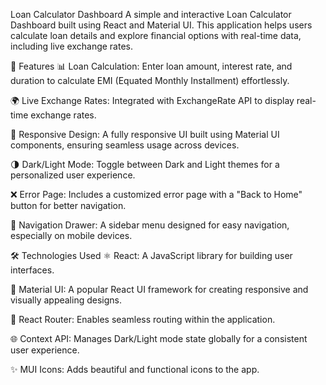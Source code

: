 Loan Calculator Dashboard
A simple and interactive Loan Calculator Dashboard built using React and Material UI. This application helps users calculate loan details and explore financial options with real-time data, including live exchange rates.

🚀 Features
📊 Loan Calculation:
Enter loan amount, interest rate, and duration to calculate EMI (Equated Monthly Installment) effortlessly.

🌍 Live Exchange Rates:
Integrated with ExchangeRate API to display real-time exchange rates.

📱 Responsive Design:
A fully responsive UI built using Material UI components, ensuring seamless usage across devices.

🌗 Dark/Light Mode:
Toggle between Dark and Light themes for a personalized user experience.

❌ Error Page:
Includes a customized error page with a "Back to Home" button for better navigation.

📂 Navigation Drawer:
A sidebar menu designed for easy navigation, especially on mobile devices.


🛠️ Technologies Used
⚛ React:
A JavaScript library for building user interfaces.

🎨 Material UI:
A popular React UI framework for creating responsive and visually appealing designs.

🚦 React Router:
Enables seamless routing within the application.

🌐 Context API:
Manages Dark/Light mode state globally for a consistent user experience.

✨ MUI Icons:
Adds beautiful and functional icons to the app.
